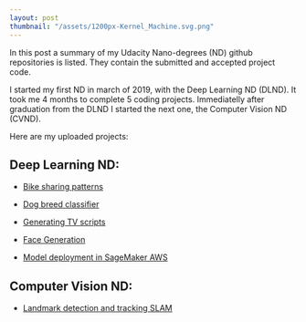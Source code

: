 ```yaml
---
layout: post
thumbnail: "/assets/1200px-Kernel_Machine.svg.png"
---
```


In this post a summary of my Udacity Nano-degrees (ND) github repositories is listed. They contain the submitted and accepted project code.

I started my first ND in march of 2019, with the Deep Learning ND (DLND). It took me 4 months to complete 5 coding projects. Immediatelly after graduation from the DLND I started the next one, the Computer Vision ND (CVND).

Here are my uploaded projects:


Deep Learning ND:
-----------------

- [Bike sharing patterns](https://github.com/bkocis/DLND_Pr_1_bike_sharing_patterns)

- [Dog breed classifier ](https://github.com/bkocis/DLND_Pr_2_dog_breed_classifier)

- [Generating TV scripts](https://github.com/bkocis/DLND_Pr_4_Generate_TV_scripts)

- [Face Generation](https://github.com/bkocis/DLND_Pr_5_Face_Generation)

- [Model deployment in SageMaker AWS](https://github.com/bkocis/DLND_Pr_7_deploying_model_AWS_SageMaker)


Computer Vision ND:
-------------------

- [Landmark detection and tracking SLAM](https://github.com/bkocis/CVND_Pr_3_Landmark_detection_and_tracking_SLAM)
